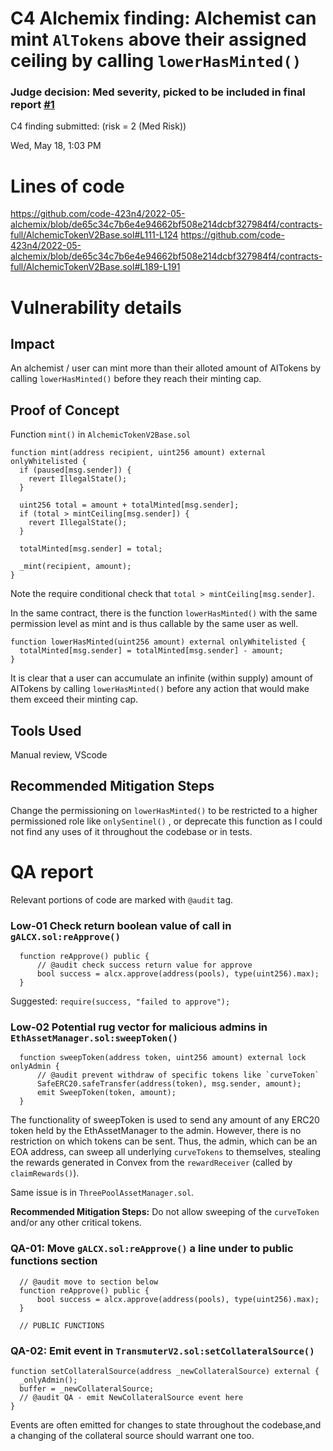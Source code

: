 # C4 Alchemix finding: Alchemist can mint `AlTokens` above their assigned ceiling by calling `lowerHasMinted()`

### **Judge decision: Med severity, picked to be included in final report [#1](https://github.com/code-423n4/2022-05-alchemix-findings/issues/166)**

C4 finding submitted: (risk = 2 (Med Risk))

Wed, May 18, 1:03 PM

# Lines of code

https://github.com/code-423n4/2022-05-alchemix/blob/de65c34c7b6e4e94662bf508e214dcbf327984f4/contracts-full/AlchemicTokenV2Base.sol#L111-L124
https://github.com/code-423n4/2022-05-alchemix/blob/de65c34c7b6e4e94662bf508e214dcbf327984f4/contracts-full/AlchemicTokenV2Base.sol#L189-L191

# Vulnerability details

## Impact

An alchemist / user can mint more than their alloted amount of AlTokens by calling `lowerHasMinted()` before they reach their minting cap.

## Proof of Concept

Function `mint()` in `AlchemicTokenV2Base.sol`

```solidity
function mint(address recipient, uint256 amount) external onlyWhitelisted {
  if (paused[msg.sender]) {
    revert IllegalState();
  }

  uint256 total = amount + totalMinted[msg.sender];
  if (total > mintCeiling[msg.sender]) {
    revert IllegalState();
  }

  totalMinted[msg.sender] = total;

  _mint(recipient, amount);
}
```

Note the require conditional check that `total > mintCeiling[msg.sender]`.

In the same contract, there is the function `lowerHasMinted()` with the same permission level as mint and is thus callable by the same user as well.

```solidity
function lowerHasMinted(uint256 amount) external onlyWhitelisted {
  totalMinted[msg.sender] = totalMinted[msg.sender] - amount;
}
```

It is clear that a user can accumulate an infinite (within supply) amount of AlTokens by calling `lowerHasMinted()` before any action that would make them exceed their minting cap.

## Tools Used

Manual review, VScode

## Recommended Mitigation Steps

Change the permissioning on `lowerHasMinted()` to be restricted to a higher permissioned role like `onlySentinel()` , or deprecate this function as I could not find any uses of it throughout the codebase or in tests.

# QA report

Relevant portions of code are marked with `@audit` tag.

### **Low-01 Check return boolean value of call in `gALCX.sol:reApprove()`**

```solidity
  function reApprove() public {
      // @audit check success return value for approve
      bool success = alcx.approve(address(pools), type(uint256).max);
  }
```

Suggested: `require(success, "failed to approve");`

### **Low-02 Potential rug vector for malicious admins in `EthAssetManager.sol:sweepToken()`**

```solidity
  function sweepToken(address token, uint256 amount) external lock onlyAdmin {
      // @audit prevent withdraw of specific tokens like `curveToken`
      SafeERC20.safeTransfer(address(token), msg.sender, amount);
      emit SweepToken(token, amount);
  }
```

The functionality of sweepToken is used to send any amount of any ERC20 token held by the EthAssetManager to the admin. However, there is no restriction on which tokens can be sent. Thus, the admin, which can be an EOA address, can sweep all underlying `curveTokens` to themselves, stealing the rewards generated in Convex from the `rewardReceiver` (called by `claimRewards()`).

Same issue is in `ThreePoolAssetManager.sol`.

**Recommended Mitigation Steps:**
Do not allow sweeping of the `curveToken` and/or any other critical tokens.

### **QA-01: Move `gALCX.sol:reApprove()` a line under to public functions section**

```solidity
  // @audit move to section below
  function reApprove() public {
      bool success = alcx.approve(address(pools), type(uint256).max);
  }

  // PUBLIC FUNCTIONS
```

### **QA-02: Emit event in `TransmuterV2.sol:setCollateralSource()`**

```solidity
function setCollateralSource(address _newCollateralSource) external {
  _onlyAdmin();
  buffer = _newCollateralSource;
  // @audit QA - emit NewCollateralSource event here
}
```

Events are often emitted for changes to state throughout the codebase,and a changing of the collateral source should warrant one too.
